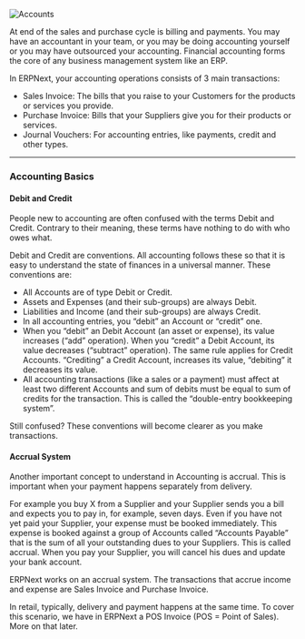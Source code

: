 ![Accounts](http://erpnext.org/files/accounts-image.png)

At end of the sales and purchase cycle is billing and payments. You may have
an accountant in your team, or you may be doing accounting yourself or you may
have outsourced your accounting. Financial accounting forms the core of any
business management system like an ERP.

In ERPNext, your accounting operations consists of 3 main transactions:

  * Sales Invoice: The bills that you raise to your Customers for the products or services you provide. 
  * Purchase Invoice: Bills that your Suppliers give you for their products or services. 
  * Journal Vouchers: For accounting entries, like payments, credit and other types.

* * *

### Accounting Basics

#### Debit and Credit

People new to accounting are often confused with the terms Debit and Credit.
Contrary to their meaning, these terms have nothing to do with who owes what.

Debit and Credit are conventions. All accounting follows these so that it is
easy to understand the state of finances in a universal manner. These
conventions are:

  * All Accounts are of type Debit or Credit.
  * Assets and Expenses (and their sub-groups) are always Debit.
  * Liabilities and Income (and their sub-groups) are always Credit.
  * In all accounting entries, you “debit” an Account or “credit” one.
  * When you “debit” an Debit Account (an asset or expense), its value increases (“add” operation). When you “credit” a Debit Account, its value decreases (“subtract” operation). The same rule applies for Credit Accounts. “Crediting” a Credit Account, increases its value, “debiting” it decreases its value.
  * All accounting transactions (like a sales or a payment) must affect at least two different Accounts and sum of debits must be equal to sum of credits for the transaction. This is called the “double-entry bookkeeping system”.

Still confused? These conventions will become clearer as you make
transactions.

#### Accrual System

Another important concept to understand in Accounting is accrual. This is
important when your payment happens separately from delivery.

For example you buy X from a Supplier and your Supplier sends you a bill and
expects you to pay in, for example, seven days. Even if you have not yet paid
your Supplier, your expense must be booked immediately. This expense is booked
against a group of Accounts called “Accounts Payable” that is the sum of all
your outstanding dues to your Suppliers. This is called accrual. When you pay
your Supplier, you will cancel his dues and update your bank account.

ERPNext works on an accrual system. The transactions that accrue income and
expense are Sales Invoice and Purchase Invoice.

In retail, typically, delivery and payment happens at the same time. To cover
this scenario, we have in ERPNext a POS Invoice (POS = Point of Sales). More
on that later.

